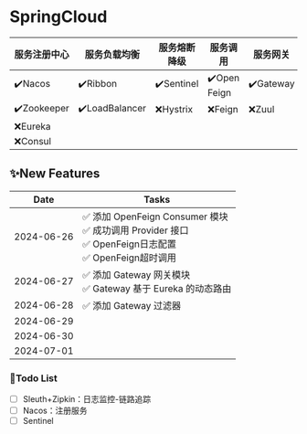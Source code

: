 # SpringCloud

| 服务注册中心      | 服务负载均衡         | 服务熔断降级     | 服务调用         | 服务网关      | 服务配置    | 服务总线    |
|-------------|----------------|------------|--------------|-----------|---------|---------|
| ✔️Nacos     | ✔️Ribbon       | ✔️Sentinel | ✔️Open Feign | ✔️Gateway | ✔️Nacos | ✔️Nacos |
| ✔️Zookeeper | ✔️LoadBalancer | ❌Hystrix   | ❌Feign       | ❌Zuul     | ❌Config | ❌Bus    |
| ❌Eureka     |                |            |              |           |         |         |
| ❌Consul     |                |            |              |           |         |         |

## ✨New Features

| Date       | Tasks                                                                                         |
|------------|-----------------------------------------------------------------------------------------------|
| 2024-06-26 | ✅ 添加 OpenFeign Consumer 模块 <br> ✅ 成功调用 Provider 接口 <br> ✅ OpenFeign日志配置  <br> ✅ OpenFeign超时调用 |
| 2024-06-27 | ✅ 添加 Gateway 网关模块 <br>   ✅ Gateway 基于 Eureka 的动态路由                                            |
| 2024-06-28 | ✅ 添加 Gateway 过滤器 <br>                                                                         |
| 2024-06-29 |                                                                                               |
| 2024-06-30 |                                                                                               |
| 2024-07-01 |                                                                                               |

### 🎈Todo List

- [ ] Sleuth+Zipkin：日志监控-链路追踪
- [ ] Nacos：注册服务
- [ ] Sentinel
